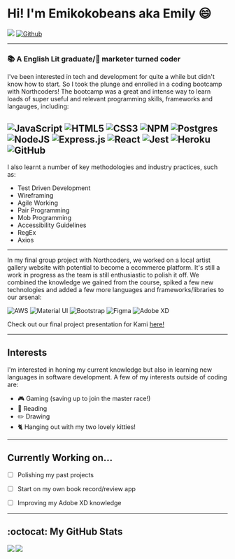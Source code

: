 # Hi! I'm Emikokobeans aka Emily :smile:
![](https://visitor-badge.laobi.icu/badge?page_id=Emikokobeans.Emikokobeans) [![Github](https://img.shields.io/github/followers/Emikokobeans?label=Follow&style=social)](https://github.com/Emikokobeans)

---

### :books: A English Lit graduate/:iphone: marketer turned coder
I've been interested in tech and development for quite a while but didn't know how to start. So I took the plunge and enrolled in a coding bootcamp with Northcoders! The bootcamp was a great and intense way to learn loads of super useful and relevant programming skills, frameworks and langauges, including:

![JavaScript](https://img.shields.io/badge/javascript-%23323330.svg?style=for-the-badge&logo=javascript&logoColor=%23F7DF1E) ![HTML5](https://img.shields.io/badge/html5-%23E34F26.svg?style=for-the-badge&logo=html5&logoColor=white) ![CSS3](https://img.shields.io/badge/css3-%231572B6.svg?style=for-the-badge&logo=css3&logoColor=white) ![NPM](https://img.shields.io/badge/NPM-%23000000.svg?style=for-the-badge&logo=npm&logoColor=white) ![Postgres](https://img.shields.io/badge/postgres-%23316192.svg?style=for-the-badge&logo=postgresql&logoColor=white)	![NodeJS](https://img.shields.io/badge/node.js-6DA55F?style=for-the-badge&logo=node.js&logoColor=white) ![Express.js](https://img.shields.io/badge/express.js-%23404d59.svg?style=for-the-badge&logo=express&logoColor=%2361DAFB) ![React](https://img.shields.io/badge/react-%2320232a.svg?style=for-the-badge&logo=react&logoColor=%2361DAFB) ![Jest](https://img.shields.io/badge/-jest-%23C21325?style=for-the-badge&logo=jest&logoColor=white) ![Heroku](https://img.shields.io/badge/heroku-%23430098.svg?style=for-the-badge&logo=heroku&logoColor=white) ![GitHub](https://img.shields.io/badge/github-%23121011.svg?style=for-the-badge&logo=github&logoColor=white)  
---
I also learnt a number of key methodologies and industry practices, such as:
- Test Driven Development
- Wireframing
- Agile Working
- Pair Programming
- Mob Programming
- Accessibility Guidelines
- RegEx
- Axios

---
In my final group project with Northcoders, we worked on a local artist gallery website with potential to become a ecommerce platform. It's still a work in progress as the team is still enthusiastic to polish it off. We combined the knowledge we gained from the course, spiked a few new technologies and added a few more languages and frameworks/libraries to our arsenal:

![AWS](https://img.shields.io/badge/AWS-%23FF9900.svg?style=for-the-badge&logo=amazon-aws&logoColor=white) ![Material UI](https://img.shields.io/badge/materialui-%230081CB.svg?style=for-the-badge&logo=material-ui&logoColor=white) ![Bootstrap](https://img.shields.io/badge/bootstrap-%23563D7C.svg?style=for-the-badge&logo=bootstrap&logoColor=white) ![Figma](https://img.shields.io/badge/figma-%23F24E1E.svg?style=for-the-badge&logo=figma&logoColor=white) ![Adobe XD](https://img.shields.io/badge/Adobe%20XD-470137?style=for-the-badge&logo=Adobe%20XD&logoColor=#FF61F6)

Check out our final project presentation for Kami [here!](https://www.youtube.com/watch?v=hx9G82_fHn8&ab_channel=Northcoders)

---

## Interests
I'm interested in honing my current knowledge but also in learning new languages in software development. A few of my interests outside of coding are:
- :video_game: Gaming (saving up to join the master race!)
- :open_book: Reading
- :pencil2: Drawing 
- :cat2: Hanging out with my two lovely kitties!

---

## Currently Working on...
- [ ] Polishing my past projects
- [ ] Start on my own book record/review app
- [ ] Improving my Adobe XD knowledge


---
## :octocat: My GitHub Stats 
<!--
![GitHub stats](https://github-readme-stats.vercel.app/api?username=Emikokobeans&show_icons=true&theme=nightowl) ![Top Langs](https://github-readme-stats.vercel.app/api/top-langs/?username=Emikokobeans&theme=nightowl)
-->
<div>
<a href="https://github-readme-stats.vercel.app/api?username=Emikokobeans&theme=nightowl">
  <img  align="left" src="https://github-readme-stats.vercel.app/api?username=Emikokobeans&count_private=true&show_icons=true&theme=nightowl" />
</a>
<a href="https://github-readme-stats.vercel.app/api/top-langs/?username=Emikokobeans&theme=nightowl">
  <img align="left" src="https://github-readme-stats.vercel.app/api/top-langs/?username=Emikokobeans&theme=nightowl" />
</a>
</div>



<!---
Emikokobeans/Emikokobeans is a ✨ special ✨ repository because its `README.md` (this file) appears on your GitHub profile.
You can click the Preview link to take a look at your changes.
--->
